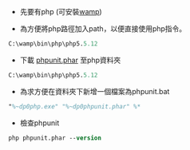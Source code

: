 <!-- tags: php phpunit win7-->

- 先要有php (可安裝[wamp][wamp server])

- 為方便將php路徑加入path，以便直接使用php指令。
```ps
C:\wamp\bin\php\php5.5.12
```

- 下載 [phpunit.phar] 至php資料夾
```ps
C:\wamp\bin\php\php5.5.12
```

- 為求方便在資料夾下新增一個檔案為phpunit.bat
```ps
"%~dp0php.exe" "%~dp0phpunit.phar" %*
```

- 檢查phpunit
```ps
php phpunit.phar --version
```

[wamp server]:http://www.wampserver.com/en/
[pear]:http://pear.php.net/go-pear.phar
[install pear]:http://www.viper007bond.com/2012/08/21/installing-phpunit-on-windows/
[phpunit.phar]:https://phar.phpunit.de/phpunit.phar
[install phpunit]:http://nishutayaltech.blogspot.in/2011/04/installing-phpunit-on-windows.html

